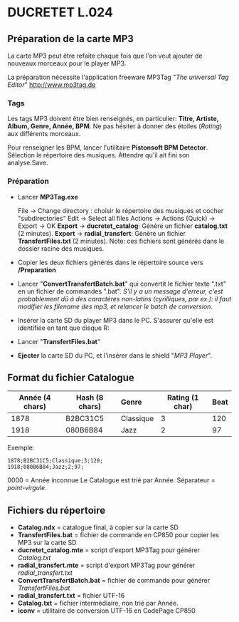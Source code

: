 # DUCRETET L.024

## Préparation de la carte MP3

La carte MP3 peut être refaite chaque fois que l'on veut ajouter de nouveaux morceaux pour le player MP3.

La préparation nécessite l'application freeware MP3Tag "*The universal Tag Editor*" http://www.mp3tag.de

### Tags

Les tags MP3 doivent être bien renseignés, en particulier: **Titre, Artiste, Album, Genre, Année, BPM**.
Ne pas hésiter à donner des étoiles (*Rating*) aux différents morceaux.

Pour renseigner les BPM, lancer l'utilitaire **Pistonsoft BPM Detector**. Sélection le répertoire des musiques. Attendre qu'il ait fini son analyse.Save.

### Préparation

* Lancer **MP3Tag.exe**

   File → Change directory : choisir le répertoire des musiques et cocher "subdirectories"
   Edit → Select all files
   Actions → Actions (Quick) → Export → OK
   **Export** → **ducretet_catalog**:  Génère un fichier **catalog.txt** (2 minutes).
   **Export** → **radial_transfert**: Génère un fichier **TransfertFiles.txt** (2 minutes).
   Note:  ces fichiers sont générés dans le dossier racine des musiques.

* Copier les deux fichiers générés dans le répertoire source vers **/Preparation**

* Lancer "**ConvertTransfertBatch.bat**" qui convertit le fichier texte ".txt" en un fichier de commandes ".bat". *S'il y a un message d'erreur, c'est probablement dû à des caractères non-latins (cyrilliques, par ex.): il faut modifier les filename des mp3, et relancer le batch de conversion.*

* Insérer la carte SD du player MP3 dans le PC. S'assurer qu'elle est identifiée en tant que disque R:

* Lancer "**TransfertFiles.bat**"

* **Ejecter** la carte SD du PC, et l'insérer dans le shield "*MP3 Player*".

## Format du fichier Catalogue

| Année (4 chars) | Hash (8 chars) | Genre | Rating (1 char) |Beat|
| --------------- | -------------- | :--------------- | --------------- | --------------- |
| 1878            | B2BC31C5       | Classique | 3         |120|
| 1918            | 080B6B84       | Jazz        | 2           |97|

Exemple:

```
1878;B2BC31C5;Classique;3;120;
1918;080B6B84;Jazz;2;97;
```

0000 = Année inconnue
Le Catalogue est trié par Année. Séparateur = *point-virgule*.

## Fichiers du répertoire

* **Catalog.ndx** = catalogue final, à copier sur la carte SD
* **TransfertFiles.bat** = fichier de commande en CP850 pour copier les MP3 sur la carte SD
* **ducretet_catalog.mte** = script d'export MP3Tag pour générer *Catalog.txt*
* **radial_transfert.mte** = script d'export MP3Tag pour générer *radial_transfert.txt*
* **ConvertTransfertBatch.bat** = fichier de commande pour générer *TransfertFiles.bat*
* **radial_transfert.txt** = fichier UTF-16
* **Catalog.txt** = fichier intermédiaire, non trié par Année.
* **iconv** = utilitaire de conversion UTF-16 en CodePage CP850

